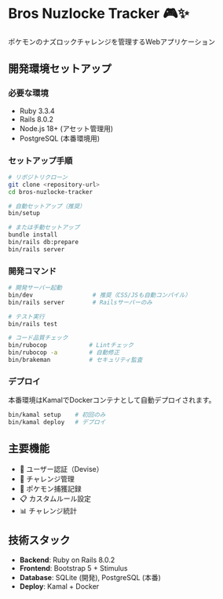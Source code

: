 # Bros Nuzlocke Tracker 🎮✨

ポケモンのナズロックチャレンジを管理するWebアプリケーション

## 開発環境セットアップ

### 必要な環境
- Ruby 3.3.4
- Rails 8.0.2
- Node.js 18+ (アセット管理用)
- PostgreSQL (本番環境用)

### セットアップ手順

```bash
# リポジトリクローン
git clone <repository-url>
cd bros-nuzlocke-tracker

# 自動セットアップ（推奨）
bin/setup

# または手動セットアップ
bundle install
bin/rails db:prepare
bin/rails server
```

### 開発コマンド

```bash
# 開発サーバー起動
bin/dev                 # 推奨（CSS/JSも自動コンパイル）
bin/rails server        # Railsサーバーのみ

# テスト実行
bin/rails test

# コード品質チェック
bin/rubocop            # Lintチェック
bin/rubocop -a         # 自動修正
bin/brakeman           # セキュリティ監査
```

### デプロイ

本番環境はKamalでDockerコンテナとして自動デプロイされます。

```bash
bin/kamal setup    # 初回のみ
bin/kamal deploy   # デプロイ
```

## 主要機能

- 🔐 ユーザー認証（Devise）
- 🎯 チャレンジ管理
- 🐾 ポケモン捕獲記録
- 📋 カスタムルール設定
- 📊 チャレンジ統計

## 技術スタック

- **Backend**: Ruby on Rails 8.0.2
- **Frontend**: Bootstrap 5 + Stimulus
- **Database**: SQLite (開発), PostgreSQL (本番)
- **Deploy**: Kamal + Docker
